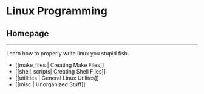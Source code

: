 # Linux Programming
## Homepage
---

Learn how to properly write linux you stupid fish.

- [[make_files | Creating Make Files]]
- [[shell_scripts| Creating Shell Files]]
- [[utilities | General Linux Utilites]]
- [[misc | Unorganized Stuff]]